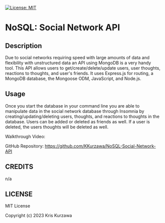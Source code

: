 [![License: MIT](https://img.shields.io/badge/License-MIT-yellow.svg)](https://opensource.org/licenses/MIT)
# NoSQL: Social Network API

## Description

Due to social networks requiring speed with large amounts of data and flexibility with unstructured data an API using MongoDB is a very handy tool.  This API allows users to get/create/delete/update users, user thoughts, reactions to thoughts, and user's friends.  It uses Express.js for routing, a MongoDB database, the Mongoose ODM, JavaScript, and Node.js.

## Usage

Once you start the database in your command line you are able to manipulate data in the social network database through Insomnia by creating/updating/deleting users, thoughts, and reactions to thoughts in the database.  Users can be added or deleted as friends as well.  If a user is deleted, the users thoughts will be deleted as well.

Walkthrough Video:

GitHub Repository: https://github.com/KKurzawa/NoSQL-Social-Network-API

## CREDITS

n/a

## LICENSE

MIT License

Copyright (c) 2023 Kris Kurzawa

